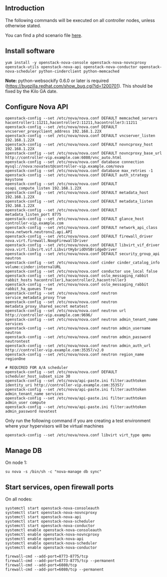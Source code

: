 Introduction
------------

The following commands will be executed on all controller nodes, unless otherwise stated.

You can find a phd scenario file [here](phd-setup/nova.scenario).

Install software
----------------

    yum install -y openstack-nova-console openstack-nova-novncproxy openstack-utils openstack-nova-api openstack-nova-conductor openstack-nova-scheduler python-cinderclient python-memcached

**Note:** python-websockify 0.6.0 or later is required (https://bugzilla.redhat.com/show_bug.cgi?id=1200701). This should be fixed by the Kilo GA date.

Configure Nova API
------------------

    openstack-config --set /etc/nova/nova.conf DEFAULT memcached_servers hacontroller1:11211,hacontroller2:11211,hacontroller3:11211
    openstack-config --set /etc/nova/nova.conf DEFAULT vncserver_proxyclient_address 192.168.1.22X
    openstack-config --set /etc/nova/nova.conf DEFAULT vncserver_listen 192.168.1.22X
    openstack-config --set /etc/nova/nova.conf DEFAULT novncproxy_host 192.168.1.22X
    openstack-config --set /etc/nova/nova.conf DEFAULT novncproxy_base_url http://controller-vip.example.com:6080/vnc_auto.html
    openstack-config --set /etc/nova/nova.conf database connection mysql://nova:novatest@controller-vip.example.com/nova
    openstack-config --set /etc/nova/nova.conf database max_retries -1
    openstack-config --set /etc/nova/nova.conf DEFAULT auth_strategy keystone
    openstack-config --set /etc/nova/nova.conf DEFAULT osapi_compute_listen 192.168.1.22X
    openstack-config --set /etc/nova/nova.conf DEFAULT metadata_host 192.168.1.22X
    openstack-config --set /etc/nova/nova.conf DEFAULT metadata_listen 192.168.1.22X
    openstack-config --set /etc/nova/nova.conf DEFAULT metadata_listen_port 8775
    openstack-config --set /etc/nova/nova.conf DEFAULT glance_host controller-vip.example.com
    openstack-config --set /etc/nova/nova.conf DEFAULT network_api_class nova.network.neutronv2.api.API
    openstack-config --set /etc/nova/nova.conf DEFAULT firewall_driver nova.virt.firewall.NoopFirewallDriver
    openstack-config --set /etc/nova/nova.conf DEFAULT libvirt_vif_driver nova.virt.libvirt.vif.LibvirtHybridOVSBridgeDriver
    openstack-config --set /etc/nova/nova.conf DEFAULT security_group_api neutron
    openstack-config --set /etc/nova/nova.conf cinder cinder_catalog_info volume:cinder:internalURL
    openstack-config --set /etc/nova/nova.conf conductor use_local false
    openstack-config --set /etc/nova/nova.conf oslo_messaging_rabbit rabbit_hosts hacontroller1,hacontroller2,hacontroller3
    openstack-config --set /etc/nova/nova.conf oslo_messaging_rabbit rabbit_ha_queues True
    openstack-config --set /etc/nova/nova.conf neutron service_metadata_proxy True
    openstack-config --set /etc/nova/nova.conf neutron metadata_proxy_shared_secret metatest
    openstack-config --set /etc/nova/nova.conf neutron url http://controller-vip.example.com:9696/
    openstack-config --set /etc/nova/nova.conf neutron admin_tenant_name services
    openstack-config --set /etc/nova/nova.conf neutron admin_username neutron
    openstack-config --set /etc/nova/nova.conf neutron admin_password neutrontest
    openstack-config --set /etc/nova/nova.conf neutron admin_auth_url http://controller-vip.example.com:35357/v2.0
    openstack-config --set /etc/nova/nova.conf neutron region_name regionOne

    # REQUIRED FOR A/A scheduler
    openstack-config --set /etc/nova/nova.conf DEFAULT scheduler_host_subset_size 30
    openstack-config --set /etc/nova/api-paste.ini filter:authtoken identity_uri http://controller-vip.example.com:35357/
    openstack-config --set /etc/nova/api-paste.ini filter:authtoken admin_tenant_name services
    openstack-config --set /etc/nova/api-paste.ini filter:authtoken admin_user compute
    openstack-config --set /etc/nova/api-paste.ini filter:authtoken admin_password novatest

Only run the following command if you are creating a test environment where your hypervisors will be virtual machines

    openstack-config --set /etc/nova/nova.conf libvirt virt_type qemu

Manage DB
---------

On node 1:

    su nova -s /bin/sh -c "nova-manage db sync"

Start services, open firewall ports
-----------------------------------

On all nodes:

    systemctl start openstack-nova-consoleauth
    systemctl start openstack-nova-novncproxy 
    systemctl start openstack-nova-api
    systemctl start openstack-nova-scheduler
    systemctl start openstack-nova-conductor
    systemctl enable openstack-nova-consoleauth
    systemctl enable openstack-nova-novncproxy 
    systemctl enable openstack-nova-api
    systemctl enable openstack-nova-scheduler
    systemctl enable openstack-nova-conductor

    firewall-cmd --add-port=8773-8775/tcp
    firewall-cmd --add-port=8773-8775/tcp --permanent
    firewall-cmd --add-port=6080/tcp
    firewall-cmd --add-port=6080/tcp --permanent
